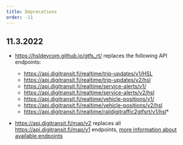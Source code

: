 ```yaml
---
title: Deprecations
order: -11
---
```


## 11.3.2022
- https://hsldevcom.github.io/gtfs_rt/ replaces the following API endpoints:
  - https://api.digitransit.fi/realtime/trip-updates/v1/HSL
  - https://api.digitransit.fi/realtime/trip-updates/v2/hsl
  - https://api.digitransit.fi/realtime/service-alerts/v1/
  - https://api.digitransit.fi/realtime/service-alerts/v2/hsl
  - https://api.digitransit.fi/realtime/vehicle-positions/v1/
  - https://api.digitransit.fi/realtime/vehicle-positions/v2/hsl
  - https://api.digitransit.fi/realtime/raildigitraffic2gtfsrt/v1/hsl*

- https://api.digitransit.fi/map/v2 replaces all https://api.digitransit.fi/map/v1 endpoints, [more information about available endpoints](../apis/3-map-api)
